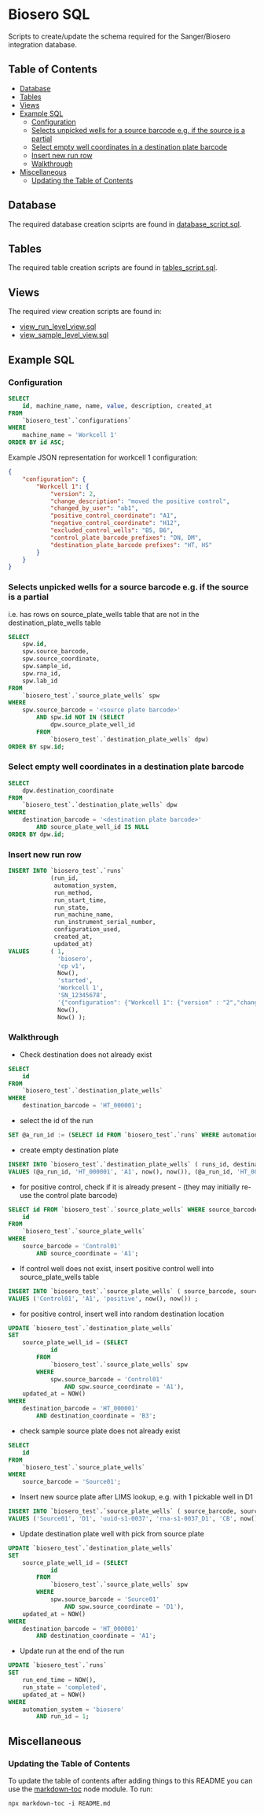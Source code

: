 # Biosero SQL

Scripts to create/update the schema required for the Sanger/Biosero integration database.

## Table of Contents

<!-- toc -->

- [Database](#database)
- [Tables](#tables)
- [Views](#views)
- [Example SQL](#example-sql)
  * [Configuration](#configuration)
  * [Selects unpicked wells for a source barcode e.g. if the source is a partial](#selects-unpicked-wells-for-a-source-barcode-eg-if-the-source-is-a-partial)
  * [Select empty well coordinates in a destination plate barcode](#select-empty-well-coordinates-in-a-destination-plate-barcode)
  * [Insert new run row](#insert-new-run-row)
  * [Walkthrough](#walkthrough)
- [Miscellaneous](#miscellaneous)
  * [Updating the Table of Contents](#updating-the-table-of-contents)

<!-- tocstop -->

## Database

The required database creation sciprts are found in [database_script.sql](database_script.sql).

## Tables

The required table creation scripts are found in [tables_script.sql](tables_script.sql).

## Views

The required view creation scripts are found in:

- [view_run_level_view.sql](view_run_level_view.sql)
- [view_sample_level_view.sql](view_sample_level_view.sql)

## Example SQL

### Configuration

```sql
SELECT
    id, machine_name, name, value, description, created_at
FROM
    `biosero_test`.`configurations`
WHERE
    machine_name = 'Workcell 1'
ORDER BY id ASC;
```

Example JSON representation for workcell 1 configuration:

```json
{
    "configuration": {
        "Workcell 1": {
            "version": 2,
            "change_description": "moved the positive control",
            "changed_by_user": "ab1",
            "positive_control_coordinate": "A1",
            "negative_control_coordinate": "H12",
            "excluded_control_wells": "B5, B6",
            "control_plate_barcode_prefixes": "DN, DM",
            "destination_plate_barcode prefixes": "HT, HS"
        }
    }
}
```

### Selects unpicked wells for a source barcode e.g. if the source is a partial

i.e. has rows on source_plate_wells table that are not in the destination_plate_wells table

```sql
SELECT
    spw.id,
    spw.source_barcode,
    spw.source_coordinate,
    spw.sample_id,
    spw.rna_id,
    spw.lab_id
FROM
    `biosero_test`.`source_plate_wells` spw
WHERE
    spw.source_barcode = '<source plate barcode>'
        AND spw.id NOT IN (SELECT
            dpw.source_plate_well_id
        FROM
            `biosero_test`.`destination_plate_wells` dpw)
ORDER BY spw.id;
```

### Select empty well coordinates in a destination plate barcode

```sql
SELECT
    dpw.destination_coordinate
FROM
    `biosero_test`.`destination_plate_wells` dpw
WHERE
    destination_barcode = '<destination plate barcode>'
        AND source_plate_well_id IS NULL
ORDER BY dpw.id;
```

### Insert new run row

```sql
INSERT INTO `biosero_test`.`runs`
            (run_id,
             automation_system,
             run_method,
             run_start_time,
             run_state,
             run_machine_name,
             run_instrument_serial_number,
             configuration_used,
             created_at,
             updated_at)
VALUES      ( 1,
              'biosero',
              'cp v1',
              Now(),
              'started',
              'Workcell 1',
              'SN_12345678',
              '{"configuration": {"Workcell 1": {"version" : "2","change_description": "moved the positive control","changed_by_user": "ab1","positive_control_coordinate": "A1","negative_control_coordinate": "H12","excluded_control_wells": "B5, B6","control_plate_barcode_prefixes": "DN, DM","destination_plate_barcode prefixes": "HT, HS"}}',
              Now(),
              Now() );
```

### Walkthrough

- Check destination does not already exist

```sql
SELECT
    id
FROM
    `biosero_test`.`destination_plate_wells`
WHERE
    destination_barcode = 'HT_000001';
```

- select the id of the run

```sql
SET @a_run_id := (SELECT id FROM `biosero_test`.`runs` WHERE automation_system = 'biosero' AND run_id = 1);
```

- create empty destination plate

```sql
INSERT INTO `biosero_test`.`destination_plate_wells` ( runs_id, destination_barcode, destination_coordinate, created_at, updated_at )
VALUES (@a_run_id, 'HT_000001', 'A1', now(), now()), (@a_run_id, 'HT_000001', 'A2', now(), now()), (@a_run_id, 'HT_000001', 'A3', now(), now()), (@a_run_id, 'HT_000001', 'A4', now(), now()), (@a_run_id, 'HT_000001', 'A5', now(), now()), (@a_run_id, 'HT_000001', 'A6', now(), now()), (@a_run_id, 'HT_000001', 'A7', now(), now()), (@a_run_id, 'HT_000001', 'A8', now(), now()), (@a_run_id, 'HT_000001', 'A9', now(), now()), (@a_run_id, 'HT_000001', 'A10', now(), now()), (@a_run_id, 'HT_000001', 'A11', now(), now()), (@a_run_id, 'HT_000001', 'A12', now(), now()), (@a_run_id, 'HT_000001', 'B1', now(), now()), (@a_run_id, 'HT_000001', 'B2', now(), now()), (@a_run_id, 'HT_000001', 'B3', now(), now()), (@a_run_id, 'HT_000001', 'B4', now(), now()), (@a_run_id, 'HT_000001', 'B5', now(), now()), (@a_run_id, 'HT_000001', 'B6', now(), now()), (@a_run_id, 'HT_000001', 'B7', now(), now()), (@a_run_id, 'HT_000001', 'B8', now(), now()), (@a_run_id, 'HT_000001', 'B9', now(), now()), (@a_run_id, 'HT_000001', 'B10', now(), now()), (@a_run_id, 'HT_000001', 'B11', now(), now()), (@a_run_id, 'HT_000001', 'B12', now(), now()), (@a_run_id, 'HT_000001', 'C1', now(), now()), (@a_run_id, 'HT_000001', 'C2', now(), now()), (@a_run_id, 'HT_000001', 'C3', now(), now()), (@a_run_id, 'HT_000001', 'C4', now(), now()), (@a_run_id, 'HT_000001', 'C5', now(), now()), (@a_run_id, 'HT_000001', 'C6', now(), now()), (@a_run_id, 'HT_000001', 'C7', now(), now()), (@a_run_id, 'HT_000001', 'C8', now(), now()), (@a_run_id, 'HT_000001', 'C9', now(), now()), (@a_run_id, 'HT_000001', 'C10', now(), now()), (@a_run_id, 'HT_000001', 'C11', now(), now()), (@a_run_id, 'HT_000001', 'C12', now(), now()), (@a_run_id, 'HT_000001', 'D1', now(), now()), (@a_run_id, 'HT_000001', 'D2', now(), now()), (@a_run_id, 'HT_000001', 'D3', now(), now()), (@a_run_id, 'HT_000001', 'D4', now(), now()), (@a_run_id, 'HT_000001', 'D5', now(), now()), (@a_run_id, 'HT_000001', 'D6', now(), now()), (@a_run_id, 'HT_000001', 'D7', now(), now()), (@a_run_id, 'HT_000001', 'D8', now(), now()), (@a_run_id, 'HT_000001', 'D9', now(), now()), (@a_run_id, 'HT_000001', 'D10', now(), now()), (@a_run_id, 'HT_000001', 'D11', now(), now()), (@a_run_id, 'HT_000001', 'D12', now(), now()), (@a_run_id, 'HT_000001', 'E1', now(), now()), (@a_run_id, 'HT_000001', 'E2', now(), now()), (@a_run_id, 'HT_000001', 'E3', now(), now()), (@a_run_id, 'HT_000001', 'E4', now(), now()), (@a_run_id, 'HT_000001', 'E5', now(), now()), (@a_run_id, 'HT_000001', 'E6', now(), now()), (@a_run_id, 'HT_000001', 'E7', now(), now()), (@a_run_id, 'HT_000001', 'E8', now(), now()), (@a_run_id, 'HT_000001', 'E9', now(), now()), (@a_run_id, 'HT_000001', 'E10', now(), now()), (@a_run_id, 'HT_000001', 'E11', now(), now()), (@a_run_id, 'HT_000001', 'E12', now(), now()), (@a_run_id, 'HT_000001', 'F1', now(), now()), (@a_run_id, 'HT_000001', 'F2', now(), now()), (@a_run_id, 'HT_000001', 'F3', now(), now()), (@a_run_id, 'HT_000001', 'F4', now(), now()), (@a_run_id, 'HT_000001', 'F5', now(), now()), (@a_run_id, 'HT_000001', 'F6', now(), now()), (@a_run_id, 'HT_000001', 'F7', now(), now()), (@a_run_id, 'HT_000001', 'F8', now(), now()), (@a_run_id, 'HT_000001', 'F9', now(), now()), (@a_run_id, 'HT_000001', 'F10', now(), now()), (@a_run_id, 'HT_000001', 'F11', now(), now()), (@a_run_id, 'HT_000001', 'F12', now(), now()), (@a_run_id, 'HT_000001', 'G1', now(), now()), (@a_run_id, 'HT_000001', 'G2', now(), now()), (@a_run_id, 'HT_000001', 'G3', now(), now()), (@a_run_id, 'HT_000001', 'G4', now(), now()), (@a_run_id, 'HT_000001', 'G5', now(), now()), (@a_run_id, 'HT_000001', 'G6', now(), now()), (@a_run_id, 'HT_000001', 'G7', now(), now()), (@a_run_id, 'HT_000001', 'G8', now(), now()), (@a_run_id, 'HT_000001', 'G9', now(), now()), (@a_run_id, 'HT_000001', 'G10', now(), now()), (@a_run_id, 'HT_000001', 'G11', now(), now()), (@a_run_id, 'HT_000001', 'G12', now(), now()), (@a_run_id, 'HT_000001', 'H1', now(), now()), (@a_run_id, 'HT_000001', 'H2', now(), now()), (@a_run_id, 'HT_000001', 'H3', now(), now()), (@a_run_id, 'HT_000001', 'H4', now(), now()), (@a_run_id, 'HT_000001', 'H5', now(), now()), (@a_run_id, 'HT_000001', 'H6', now(), now()), (@a_run_id, 'HT_000001', 'H7', now(), now()), (@a_run_id, 'HT_000001', 'H8', now(), now()), (@a_run_id, 'HT_000001', 'H9', now(), now()), (@a_run_id, 'HT_000001', 'H10', now(), now()), (@a_run_id, 'HT_000001', 'H11', now(), now()), (@a_run_id, 'HT_000001', 'H12', now(), now()) ;
```

- for positive control, check if it is already present - (they may initially re-use the control plate barcode)

```sql
SELECT id FROM `biosero_test`.`source_plate_wells` WHERE source_barcode = 'Control01' AND source_coordinate = 'A1';SELECT
    id
FROM
    `biosero_test`.`source_plate_wells`
WHERE
    source_barcode = 'Control01'
        AND source_coordinate = 'A1';
```

- If control well does not exist, insert positive control well into source_plate_wells table

```sql
INSERT INTO `biosero_test`.`source_plate_wells` ( source_barcode, source_coordinate, control, created_at, updated_at )
VALUES ('Control01', 'A1', 'positive', now(), now()) ;
```

- for positive control, insert well into random destination location

```sql
UPDATE `biosero_test`.`destination_plate_wells`
SET
    source_plate_well_id = (SELECT
            id
        FROM
            `biosero_test`.`source_plate_wells` spw
        WHERE
            spw.source_barcode = 'Control01'
                AND spw.source_coordinate = 'A1'),
    updated_at = NOW()
WHERE
    destination_barcode = 'HT_000001'
        AND destination_coordinate = 'B3';
```

- check sample source plate does not already exist

```sql
SELECT
    id
FROM
    `biosero_test`.`source_plate_wells`
WHERE
    source_barcode = 'Source01';
```

- Insert new source plate after LIMS lookup, e.g. with 1 pickable well in D1

```sql
INSERT INTO `biosero_test`.`source_plate_wells` ( source_barcode, source_coordinate, sample_id, rna_id, lab_id, created_at, updated_at )
VALUES ('Source01', 'D1', 'uuid-s1-0037', 'rna-s1-0037_D1', 'CB', now(), now()) ;
```

- Update destination plate well with pick from source plate

```sql
UPDATE `biosero_test`.`destination_plate_wells`
SET
    source_plate_well_id = (SELECT
            id
        FROM
            `biosero_test`.`source_plate_wells` spw
        WHERE
            spw.source_barcode = 'Source01'
                AND spw.source_coordinate = 'D1'),
    updated_at = NOW()
WHERE
    destination_barcode = 'HT_000001'
        AND destination_coordinate = 'A1';
```

- Update run at the end of the run

```sql
UPDATE `biosero_test`.`runs`
SET
    run_end_time = NOW(),
    run_state = 'completed',
    updated_at = NOW()
WHERE
    automation_system = 'biosero'
        AND run_id = 1;
```

## Miscellaneous

### Updating the Table of Contents

To update the table of contents after adding things to this README you can use the
[markdown-toc](https://github.com/jonschlinkert/markdown-toc) node module. To run:

```shell
npx markdown-toc -i README.md
```

